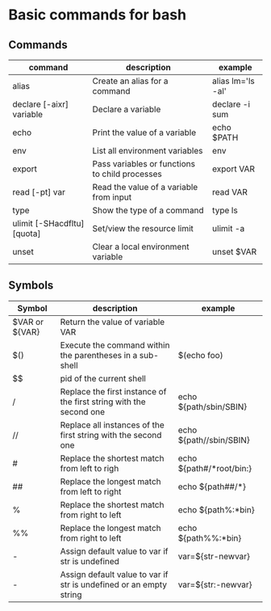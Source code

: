 # Basic commands for bash


## Commands
|command|description|example|
|-------|-----------|-------|
|alias|Create an alias for a command|alias lm='ls -al'|
|declare [-aixr] variable|Declare a variable|declare -i sum|
|echo|Print the value of a variable|echo $PATH|
|env|List all environment variables|env|
|export|Pass variables or functions to child processes|export VAR|
|read [-pt] var|Read the value of a variable from input|read VAR|
|type|Show the type of a command|type ls|
|ulimit [-SHacdfltu] [quota]|Set/view the resource limit|ulimit -a|
|unset|Clear a local environment variable|unset $VAR|


## Symbols
|Symbol|description|example|
|-------|-----------|-------|
|$VAR or ${VAR}|Return the value of variable VAR||
|$()|Execute the command within the parentheses in a sub-shell|$(echo foo)|
|$$|pid of the current shell||
|\/|Replace the first instance of the first string with the second one|echo ${path/sbin/SBIN}|
|\/\/|Replace all instances of the first string with the second one|echo ${path//sbin/SBIN}|
|\#|Replace the shortest match from left to righ|echo \$\{path\#\/\*root\/bin\:\}|
|\#\#|Replace the longest match from left to right|echo \$\{path\#\#\/\*\}|
|\%|Replace the shortest match from right to left|echo \$\{path\%\:\*bin\}|
|\%\%|Replace the longest match from right to left|echo \$\{path\%\%\:\*bin\}|
|-|Assign default value to var if str is undefined|var=${str-newvar}|
|-|Assign default value to var if str is undefined or an empty string|var=${str:-newvar}|
